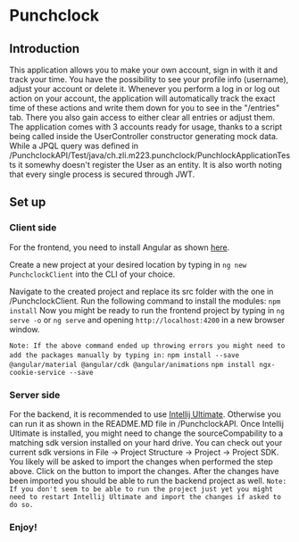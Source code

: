 # Punchclock
## Introduction

This application allows you to make your own account, sign in with it and track your time. You have the possibility to see your profile info (username), adjust your account or delete it.
Whenever you perform a log in or log out action on your account, the application will automatically track the exact time of these actions and write them down for you to see in the "/entries" tab.
There you also gain access to either clear all entries or adjust them.
The application comes with 3 accounts ready for usage, thanks to a script being called inside the UserController constructor generating mock data.
While a JPQL query was defined in /PunchclockAPI/Test/java/ch.zli.m223.punchclock/PunchlockApplicationTests it somewhy doesn't register the User as an entity.
It is also worth noting that every single process is secured through JWT.

## Set up
### Client side
For the frontend, you need to install Angular as shown [here](https://angular.io/guide/setup-local).

Create a new project at your desired location by typing in `ng new PunchclockClient` into the CLI of your choice.

Navigate to the created project and replace its src folder with the one in /PunchclockClient.
Run the following command to install the modules:
`npm install`
Now you might be ready to run the frontend project by typing in `ng serve -o` or `ng serve` and opening `http://localhost:4200` in a new browser window.

`Note: If the above command ended up throwing errors you might need to add the packages manually by typing in:`
`npm install --save @angular/material @angular/cdk @angular/animations`
`npm install ngx-cookie-service --save`

### Server side
For the backend, it is recommended to use [Intellij Ultimate](https://www.jetbrains.com/idea/download/#section=windows). Otherwise you can run it as shown in the README.MD file in /PunchclockAPI.
Once Intellij Ultimate is installed, you might need to change the sourceCompability to a matching sdk version installed on your hard drive. You can check out your current sdk versions in File -> Project Structure -> Project -> Project SDK.
You likely will be asked to import the changes when performed the step above. Click on the button to import the changes.
After the changes have been imported you should be able to run the backend project as well.
`Note: If you don't seem to be able to run the project just yet you might need to restart Intellij Ultimate and import the changes if asked to do so.`

### Enjoy!